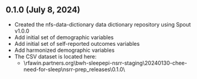 ## 0.1.0 (July 8, 2024)

- Created the nfs-data-dictionary data dictionary repository using Spout v1.0.0
- Add initial set of demographic variables
- Add initial set of self-reported outcomes variables
- Add harmonized demographic variables
- The CSV dataset is located here:
    - \\rfawin.partners.org\bwh-sleepepi-nsrr-staging\20240130-chee-need-for-sleep\nsrr-prep\_releases\0.1.0\
